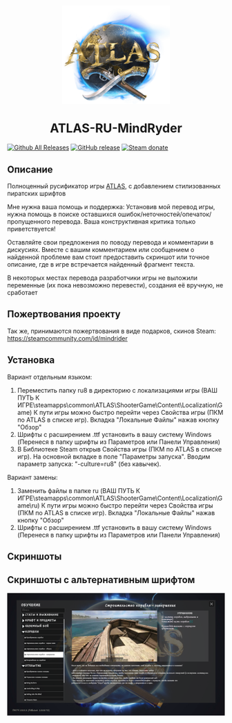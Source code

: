 <div align="center"><img src="https://github.com/mindryder/ATLAS-RU/raw/main/preview/atlas.png" width="250" alt="atlas game logo" align="center" style="max-width: 100%;">

# ATLAS-RU-MindRyder
</div>

[![Github All Releases](https://img.shields.io/github/downloads/mindryder/ATLAS-RU/total.svg?style=flat&logo=github)](https://github.com/mindryder/ATLAS-RU/releases)
[![GitHub release](https://img.shields.io/github/release/mindryder/ATLAS-RU.svg?style=flat&logo=github)](https://github.com/mindryder/ATLAS-RU/releases)
[![Steam donate](https://img.shields.io/badge/Steam-donate-000000.svg?logo=steam)](https://steamcommunity.com/tradeoffer/new/?partner=14288470&amp;token=1JHFSV4e)
## Описание

Полноценный русификатор игры [ATLAS](https://store.steampowered.com/app/834910/ATLAS/), с добавлением стилизованных пиратских шрифтов


Мне нужна ваша помощь и поддержка: 
Установив мой перевод игры, нужна помощь в поиске оставшихся ошибок/неточностей/опечаток/пропущенного перевода. Ваша конструктивная критика только приветствуется!

Оставляйте свои предложения по поводу перевода и комментарии в дискусиях. Вместе с вашим комментарием или сообщением о найденной проблеме вам стоит предоставить скриншот или точное описание, где в игре встречается найденный фрагмент текста.



В некоторых местах перевода разработчики игры не выложили переменные (их пока невозможно перевести), создания её вручную, не сработает
## Пожертвования проекту

Так же, принимаются пожертвования в виде подарков, скинов Steam:
https://steamcommunity.com/id/mindrider

## Установка

Вариант отдельным языком:

1. Переместить папку ru8 в директорию с локализациями игры (ВАШ ПУТЬ К ИГРЕ\steamapps\common\ATLAS\ShooterGame\Content\Localization\Game\)
К пути игры можно быстро перейти через Свойства игры (ПКМ по ATLAS в списке игр). Вкладка "Локальные Файлы" нажав кнопку "Обзор"
2. Шрифты с расширением .ttf установить в вашу систему Windows (Перенеся в папку шрифты из Параметров или Панели Управления)
3. В Библиотеке Steam открыв Свойства игры (ПКМ по ATLAS в списке игр).
На основной вкладке в поле "Параметры запуска". Вводим параметр запуска: "-culture=ru8" (без кавычек).

Вариант замены:

1. Заменить файлы в папке ru (ВАШ ПУТЬ К ИГРЕ\steamapps\common\ATLAS\ShooterGame\Content\Localization\Game\ru)
К пути игры можно быстро перейти через Свойства игры (ПКМ по ATLAS в списке игр). Вкладка "Локальные Файлы" нажав кнопку "Обзор"
2. Шрифты с расширением .ttf установить в вашу систему Windows (Перенеся в папку шрифты из Параметров или Панели Управления)

## Скриншоты

## Скриншоты с альтернативным шрифтом

![Альтернативный Шрифт](https://github.com/mindryder/ATLAS-RU/raw/main/preview/1.png)
